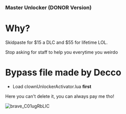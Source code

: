 ### Master Unlocker (DONOR Version)

# Why?
Skidpaste for $15 a DLC and $55 for lifetime LOL.

Stop asking for staff to help you everytime you weirdo




# Bypass file made by Decco
- Load clownUnlockerActivator.lua **first**

Here you can't delete it, you can always pay me tho!



![brave_C01ugRbLIC](https://github.com/Unknxwn007/Apex/assets/122758988/ca69480f-736f-4bcf-a4a9-ed17a18245f0)

